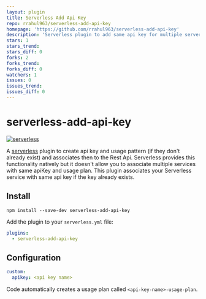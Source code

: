 ```yaml
---
layout: plugin
title: Serverless Add Api Key
repo: rrahul963/serverless-add-api-key
homepage: 'https://github.com/rrahul963/serverless-add-api-key'
description: 'Serverless plugin to add same api key for multiple serverless services i.e. to re-use apikey across multiple api gateway apis.'
stars: 1
stars_trend: 
stars_diff: 0
forks: 2
forks_trend: 
forks_diff: 0
watchers: 1
issues: 0
issues_trend: 
issues_diff: 0
---
```



# serverless-add-api-key
[![serverless](http://public.serverless.com/badges/v3.svg)](http://www.serverless.com)

A [serverless](http://www.serverless.com) plugin to create api key and usage pattern (if they don't already exist) and associates then to the Rest Api.
Serverless provides this functionality natively but it doesn't allow you to associate multiple services with same apiKey and usage plan.
This plugin associates your Serverless service with same api key if the key already exists.

## Install

`npm install --save-dev serverless-add-api-key`

Add the plugin to your `serverless.yml` file:

```yaml
plugins:
  - serverless-add-api-key
```

## Configuration
```yaml
custom:
  apikey: <api key name>
```
Code automatically creates a usage plan called `<api-key-name>-usage-plan`.

